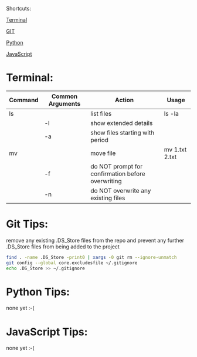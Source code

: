 Shortcuts:

[Terminal](#terminal)

[GIT](#git-tips)

[Python](#python-tips)

[JavaScript](#javascript-tips)

# Terminal:

Command | Common Arguments | Action | Usage
--------|------------------|--------|------
ls | &nbsp; | list files | ls -la
&nbsp; | -l | show extended details | &nbsp;
&nbsp; | -a | show files starting with period  | &nbsp;
mv | &nbsp; | move file | mv 1.txt 2.txt
&nbsp; | -f | do NOT prompt for confirmation before overwriting | &nbsp;
&nbsp; | -n | do NOT overwrite any existing files

# Git Tips:

remove any existing .DS_Store files from the repo and prevent any further .DS_Store files from being added to the project

```bash
find . -name .DS_Store -print0 | xargs -0 git rm --ignore-unmatch
git config --global core.excludesfile ~/.gitignore
echo .DS_Store >> ~/.gitignore
```

# Python Tips:

none yet :-(

# JavaScript Tips:

none yet :-(
